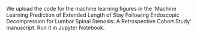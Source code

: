 We upload the code for the machine learning figures in the 'Machine Learning Prediction of Extended Length of Stay Following Endoscopic Decompression for Lumbar Spinal Stenosis: A Retrospective Cohort Study' manuscript. Run it in Jupyter Notebook.
